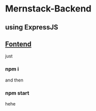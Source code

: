 # Mernstack-Backend 
## using ExpressJS
## [Fontend](https://github.com/lynhmo/Fontend-KichBan)
just

### npm i

and then

### npm start

hehe
